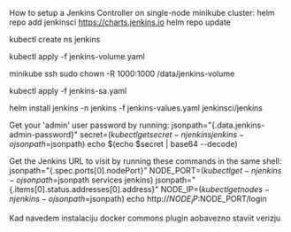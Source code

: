 How to setup a Jenkins Controller on single-node minikube cluster:
helm repo add jenkinsci https://charts.jenkins.io
helm repo update

kubectl create ns jenkins

kubectl apply -f jenkins-volume.yaml

minikube ssh
sudo chown -R 1000:1000 /data/jenkins-volume


kubectl apply -f jenkins-sa.yaml

helm install jenkins -n jenkins -f jenkins-values.yaml jenkinsci/jenkins

Get your 'admin' user password by running:
jsonpath="{.data.jenkins-admin-password}"
secret=$(kubectl get secret -n jenkins jenkins -o jsonpath=$jsonpath)
echo $(echo $secret | base64 --decode)

Get the Jenkins URL to visit by running these commands in the same shell:
jsonpath="{.spec.ports[0].nodePort}"
NODE_PORT=$(kubectl get -n jenkins -o jsonpath=$jsonpath services jenkins)
jsonpath="{.items[0].status.addresses[0].address}"
NODE_IP=$(kubectl get nodes -n jenkins -o jsonpath=$jsonpath)
echo http://$NODE_IP:$NODE_PORT/login




Kad navedem instalaciju docker commons plugin aobavezno staviit verizju


















